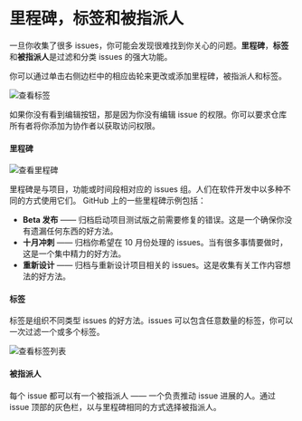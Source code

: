 # 里程碑，标签和被指派人

一旦你收集了很多 issues，你可能会发现很难找到你关心的问题。**里程碑**，**标签**和**被指派人**是过滤和分类 issues 的强大功能。

你可以通过单击右侧边栏中的相应齿轮来更改或添加里程碑，被指派人和标签。

![&#x67E5;&#x770B;&#x6807;&#x7B7E;](https://guides.github.com/features/issues/labels.png)

如果你没有看到编辑按钮，那是因为你没有编辑 issue 的权限。你可以要求仓库所有者将你添加为协作者以获取访问权限。

#### 里程碑

![&#x67E5;&#x770B;&#x91CC;&#x7A0B;&#x7891;](https://guides.github.com/features/issues/milestones.png)

里程碑是与项目，功能或时间段相对应的 issues 组。人们在软件开发中以多种不同的方式使用它们。  GitHub 上的一些里程碑示例包括：

* **Beta 发布** —— 归档启动项目测试版之前需要修复的错误。这是一个确保你没有遗漏任何东西的好方法。
* **十月冲刺** —— 归档你希望在 10 月份处理的 issues。当有很多事情要做时，这是一个集中精力的好方法。
* **重新设计** —— 归档与重新设计项目相关的 issues。这是收集有关工作内容想法的好方法。

#### 标签

标签是组织不同类型 issues 的好方法。issues 可以包含任意数量的标签，你可以一次过滤一个或多个标签。

![&#x67E5;&#x770B;&#x6807;&#x7B7E;&#x5217;&#x8868;](https://guides.github.com/features/issues/labels-listing.png)

#### 被指派人

每个 issue 都可以有一个被指派人 —— 一个负责推动 issue 进展的人。通过 issue 顶部的灰色栏，以与里程碑相同的方式选择被指派人。

